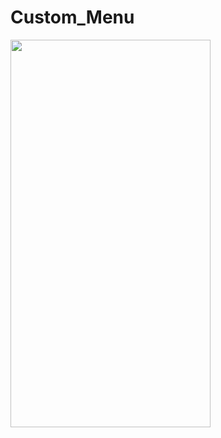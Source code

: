# Custom_Menu

<img src="https://user-images.githubusercontent.com/112325550/214159813-59d3c324-cc15-42ed-a326-a5e145258f0e.gif" width="320" height="620"/>
